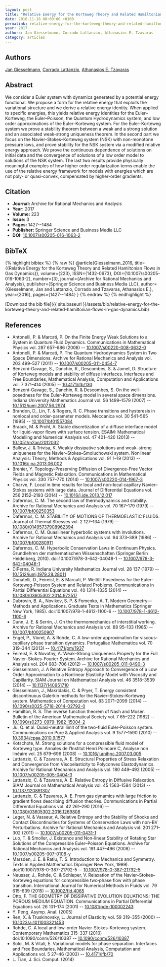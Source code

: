 ```yaml
---
layout: post
title: "Relative Energy for the Korteweg Theory and Related Hamiltonian Flows in Gas Dynamics"
date: 2016-11-18 00:00:00 +0100
permalink: relative-energy-for-the-korteweg-theory-and-related-hamiltonian-flows-in-gas-dynamics
year: 2017
authors: Jan Giesselmann, Corrado Lattanzio, Athanasios E. Tzavaras
category: articles
---
```

 
## Authors
[Jan Giesselmann](authors/jan-giesselmann), [Corrado Lattanzio](authors/corrado-lattanzio), [Athanasios E. Tzavaras](authors/athanasios-e-tzavaras)
 
## Abstract
We consider a Euler system with dynamics generated by a potential energy functional. We propose a form for the relative energy that exploits the variational structure and we derive a relative energy identity. When applied to specific energies, this yields relative energy identities for the Euler–Korteweg, the Euler–Poisson, the Quantum Hydrodynamics system, and low order approximations of the Euler–Korteweg system. For the Euler–Korteweg system we prove a stability theorem between a weak and a strong solution and an associated weak-strong uniqueness theorem. In the second part we focus on the Navier–Stokes–Korteweg system (NSK) with non-monotone pressure laws, and prove stability for the NSK system via a modified relative energy approach. We prove the continuous dependence of solutions on initial data and the convergence of solutions of a low order model to solutions of the NSK system. The last two results provide physically meaningful examples of how higher order regularization terms enable the use of the relative energy framework for models with energies which are not poly- or quasi-convex, compensated by higher-order gradients.
 
## Citation
- **Journal:** Archive for Rational Mechanics and Analysis
- **Year:** 2017
- **Volume:** 223
- **Issue:** 3
- **Pages:** 1427--1484
- **Publisher:** Springer Science and Business Media LLC
- **DOI:** [10.1007/s00205-016-1063-2](https://doi.org/10.1007/s00205-016-1063-2)
 
## BibTeX
{% highlight bibtex %}
{% raw %}
@article{Giesselmann_2016,
  title={{Relative Energy for the Korteweg Theory and Related Hamiltonian Flows in Gas Dynamics}},
  volume={223},
  ISSN={1432-0673},
  DOI={10.1007/s00205-016-1063-2},
  number={3},
  journal={Archive for Rational Mechanics and Analysis},
  publisher={Springer Science and Business Media LLC},
  author={Giesselmann, Jan and Lattanzio, Corrado and Tzavaras, Athanasios E.},
  year={2016},
  pages={1427--1484}
}
{% endraw %}
{% endhighlight %}
 
[Download the bib file]({{ site.baseurl }}/assets/bib/relative-energy-for-the-korteweg-theory-and-related-hamiltonian-flows-in-gas-dynamics.bib)
 
## References
- Antonelli, P. & Marcati, P. On the Finite Energy Weak Solutions to a System in Quantum Fluid Dynamics. Communications in Mathematical Physics vol. 287 657–686 (2008) -- [10.1007/s00220-008-0632-0](https://doi.org/10.1007/s00220-008-0632-0)
- Antonelli, P. & Marcati, P. The Quantum Hydrodynamics System in Two Space Dimensions. Archive for Rational Mechanics and Analysis vol. 203 499–527 (2011) -- [10.1007/s00205-011-0454-7](https://doi.org/10.1007/s00205-011-0454-7)
- Benzoni-Gavage, S., Danchin, R., Descombes, S. & Jamet, D. Structure of Korteweg models and stability of diffuse interfaces. Interfaces and Free Boundaries, Mathematical Analysis, Computation and Applications vol. 7 371–414 (2005) -- [10.4171/ifb/130](https://doi.org/10.4171/ifb/130)
- Benzoni-Gavage, S., Danchin, R. & Descombes, S. On the well-posedness for the Euler-Korteweg model in several space dimensions. Indiana University Mathematics Journal vol. 56 1499–1579 (2007) -- [10.1512/iumj.2007.56.2974](https://doi.org/10.1512/iumj.2007.56.2974)
- Brandon, D., Lin, T. & Rogers, R. C. Phase transitions and hysteresis in nonlocal and order-parameter models. Meccanica vol. 30 541–565 (1995) -- [10.1007/bf01557084](https://doi.org/10.1007/bf01557084)
- Braack, M. & Prohl, A. Stable discretization of a diffuse interface model for liquid-vapor flows with surface tension. ESAIM: Mathematical Modelling and Numerical Analysis vol. 47 401–420 (2013) -- [10.1051/m2an/2012032](https://doi.org/10.1051/m2an/2012032)
- Ballew, J. & Trivisa, K. Weakly dissipative solutions and weak–strong uniqueness for the Navier–Stokes–Smoluchowski system. Nonlinear Analysis: Theory, Methods &amp; Applications vol. 91 1–19 (2013) -- [10.1016/j.na.2013.06.002](https://doi.org/10.1016/j.na.2013.06.002)
- Brenier, Y. Topology-Preserving Diffusion of Divergence-Free Vector Fields and Magnetic Relaxation. Communications in Mathematical Physics vol. 330 757–770 (2014) -- [10.1007/s00220-014-1967-3](https://doi.org/10.1007/s00220-014-1967-3)
- Charve, F. Local in time results for local and non-local capillary Navier–Stokes systems with large data. Journal of Differential Equations vol. 256 2152–2193 (2014) -- [10.1016/j.jde.2013.12.017](https://doi.org/10.1016/j.jde.2013.12.017)
- Dafermos, C. M. The second law of thermodynamics and stability. Archive for Rational Mechanics and Analysis vol. 70 167–179 (1979) -- [10.1007/bf00250353](https://doi.org/10.1007/bf00250353)
- Dafermos, C. M. STABILITY OF MOTIONS OF THERMOELASTIC FLUIDS. Journal of Thermal Stresses vol. 2 127–134 (1979) -- [10.1080/01495737908962394](https://doi.org/10.1080/01495737908962394)
- Dafermos, C. M. Quasilinear hyperbolic systems with involutions. Archive for Rational Mechanics and Analysis vol. 94 373–389 (1986) -- [10.1007/bf00280911](https://doi.org/10.1007/bf00280911)
- Dafermos, C. M. Hyperbolic Conservation Laws in Continuum Physics. Grundlehren der mathematischen Wissenschaften (Springer Berlin Heidelberg, 2010). doi:10.1007/978-3-642-04048-1 -- [10.1007/978-3-642-04048-1](https://doi.org/10.1007/978-3-642-04048-1)
- DiPerna, R. Indiana University Mathematics Journal vol. 28 137 (1979) -- [10.1512/iumj.1979.28.28011](https://doi.org/10.1512/iumj.1979.28.28011)
- Donatelli, D., Feireisl, E. & Marcati, P. Well/Ill Posedness for the Euler-Korteweg-Poisson System and Related Problems. Communications in Partial Differential Equations vol. 40 1314–1335 (2014) -- [10.1080/03605302.2014.972517](https://doi.org/10.1080/03605302.2014.972517)
- Dubrovin, B. A., Novikov, S. P. & Fomenko, A. T. Modern Geometry— Methods and Applications. Graduate Texts in Mathematics (Springer New York, 1985). doi:10.1007/978-1-4612-1100-6 -- [10.1007/978-1-4612-1100-6](https://doi.org/10.1007/978-1-4612-1100-6)
- Dunn, J. E. & Serrin, J. On the thermomechanics of interstitial working. Archive for Rational Mechanics and Analysis vol. 88 95–133 (1985) -- [10.1007/bf00250907](https://doi.org/10.1007/bf00250907)
- Engel, P., Viorel, A. & Rohde, C. A low-order approximation for viscous-capillary phase transition dynamics. Portugaliae Mathematica vol. 70 319–344 (2013) -- [10.4171/pm/1937](https://doi.org/10.4171/pm/1937)
- Feireisl, E. & Novotný, A. Weak–Strong Uniqueness Property for the Full Navier–Stokes–Fourier System. Archive for Rational Mechanics and Analysis vol. 204 683–706 (2012) -- [10.1007/s00205-011-0490-3](https://doi.org/10.1007/s00205-011-0490-3)
- Giesselmann, J. A Relative Entropy Approach to Convergence of a Low Order Approximation to a Nonlinear Elasticity Model with Viscosity and Capillarity. SIAM Journal on Mathematical Analysis vol. 46 3518–3539 (2014) -- [10.1137/140951710](https://doi.org/10.1137/140951710)
- Giesselmann, J., Makridakis, C. & Pryer, T. Energy consistent discontinuous Galerkin methods for the Navier–Stokes–Korteweg system. Mathematics of Computation vol. 83 2071–2099 (2014) -- [10.1090/s0025-5718-2014-02792-0](https://doi.org/10.1090/s0025-5718-2014-02792-0)
- Hamilton, R. S. The inverse function theorem of Nash and Moser. Bulletin of the American Mathematical Society vol. 7 65–222 (1982) -- [10.1090/s0273-0979-1982-15004-2](https://doi.org/10.1090/s0273-0979-1982-15004-2)
- Ju, Q. et al. Quasi-neutral limit of the two-fluid Euler-Poisson system. Communications on Pure &amp; Applied Analysis vol. 9 1577–1590 (2010) -- [10.3934/cpaa.2010.9.1577](https://doi.org/10.3934/cpaa.2010.9.1577)
- Kotschote, M. Strong solutions for a compressible fluid model of Korteweg type. Annales de l’Institut Henri Poincaré C, Analyse non linéaire vol. 25 679–696 (2008) -- [10.1016/j.anihpc.2007.03.005](https://doi.org/10.1016/j.anihpc.2007.03.005)
- Lattanzio, C. & Tzavaras, A. E. Structural Properties of Stress Relaxation and Convergence from Viscoelasticity to Polyconvex Elastodynamics. Archive for Rational Mechanics and Analysis vol. 180 449–492 (2005) -- [10.1007/s00205-005-0404-3](https://doi.org/10.1007/s00205-005-0404-3)
- Lattanzio, C. & Tzavaras, A. E. Relative Entropy in Diffusive Relaxation. SIAM Journal on Mathematical Analysis vol. 45 1563–1584 (2013) -- [10.1137/120891307](https://doi.org/10.1137/120891307)
- Lattanzio, C. & Tzavaras, A. E. From gas dynamics with large friction to gradient flows describing diffusion theories. Communications in Partial Differential Equations vol. 42 261–290 (2016) -- [10.1080/03605302.2016.1269808](https://doi.org/10.1080/03605302.2016.1269808)
- Leger, N. & Vasseur, A. Relative Entropy and the Stability of Shocks and Contact Discontinuities for Systems of Conservation Laws with non-BV Perturbations. Archive for Rational Mechanics and Analysis vol. 201 271–302 (2011) -- [10.1007/s00205-011-0431-1](https://doi.org/10.1007/s00205-011-0431-1)
- Luo, T. & Smoller, J. Existence and Non-linear Stability of Rotating Star Solutions of the Compressible Euler–Poisson Equations. Archive for Rational Mechanics and Analysis vol. 191 447–496 (2008) -- [10.1007/s00205-007-0108-y](https://doi.org/10.1007/s00205-007-0108-y)
- Marsden, J. E. & Ratiu, T. S. Introduction to Mechanics and Symmetry. Texts in Applied Mathematics (Springer New York, 1999). doi:10.1007/978-0-387-21792-5 -- [10.1007/978-0-387-21792-5](https://doi.org/10.1007/978-0-387-21792-5)
- Neusser, J., Rohde, C. & Schleper, V. Relaxation of the Navier–Stokes–Korteweg equations for compressible two‐phase flow with phase transition. International Journal for Numerical Methods in Fluids vol. 79 615–639 (2015) -- [10.1002/fld.4065](https://doi.org/10.1002/fld.4065)
- Otto, F. THE GEOMETRY OF DISSIPATIVE EVOLUTION EQUATIONS: THE POROUS MEDIUM EQUATION. Communications in Partial Differential Equations vol. 26 101–174 (2001) -- [10.1081/pde-100002243](https://doi.org/10.1081/pde-100002243)
- Y. Peng, Asymp. Anal. (2005)
- Ren, X. & Truskinovsky, L. Journal of Elasticity vol. 59 319–355 (2000) -- [10.1023/a:1011003321453](https://doi.org/10.1023/a:1011003321453)
- Rohde, C. A local and low-order Navier-Stokes-Korteweg system. Contemporary Mathematics 315–337 (2010) doi:10.1090/conm/526/10387 -- [10.1090/conm/526/10387](https://doi.org/10.1090/conm/526/10387)
- Solci, M. & Vitali, E. Variational models for phase separation. Interfaces and Free Boundaries, Mathematical Analysis, Computation and Applications vol. 5 27–46 (2003) -- [10.4171/ifb/70](https://doi.org/10.4171/ifb/70)
- L. Tian, J. Sci. Comput. (2014)

